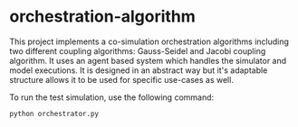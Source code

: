 # orchestration-algorithm
This project implements a co-simulation orchestration algorithms including two different coupling algorithms: Gauss-Seidel and Jacobi coupling algorithm. It uses an agent based system which handles the simulator and model executions. It is designed in an abstract way but it's adaptable structure allows it to be used for specific use-cases as well. 

To run the test simulation, use the following command:

```
python orchestrator.py  
```
